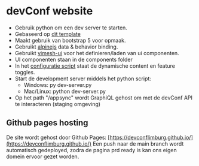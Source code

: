 # devConf website

- Gebruik python om een dev server te starten.
- Gebaseerd op [dit template](https://startbootstrap.com/template/modern-business)
- Maakt gebruik van bootstrap 5 voor opmaak.
- Gebruikt [alpinejs](https://alpinejs.dev/) data & behavior binding.
- Gebruikt [vimesh-ui](https://github.com/vimeshjs/vimesh-ui) voor het definieren/laden van ui componenten.
- UI componenten staan in de components folder
- In het [configuratie script](/js/configuration.js) staat de dynamische content en feature toggles.
- Start de development server middels het python script: 
    - Windows:      py dev-server.py
    - Mac/Linux:    python dev-server.py
- Op het path "/appsync" wordt GraphiQL gehost om met de devConf API te interacteren (staging omgeving)  

## Github pages hosting
De site wordt gehost door Github Pages: [https://devconflimburg.github.io/](https://devconflimburg.github.io/)
Een push naar de main branch wordt automatisch gedeployed, zodra de pagina prd ready is 
kan ons eigen domein ervoor gezet worden.